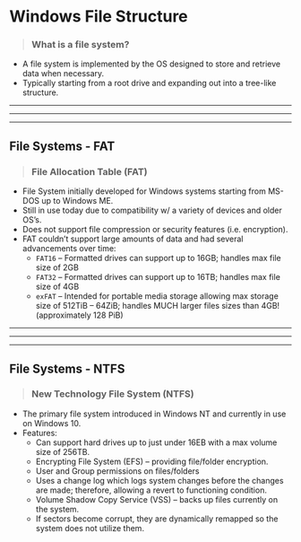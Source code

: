 # Windows File Structure

> ### **What is a file system?**
- A file system is implemented by the OS designed to store and retrieve data when necessary.
- Typically starting from a root drive and expanding out into a tree-like structure.

---
---
---

## **File Systems - FAT**

> ### **File Allocation Table (FAT)**
- File System initially developed for Windows systems starting from MS-DOS up to Windows ME.
- Still in use today due to compatibility w/ a variety of devices and older OS’s. 
- Does not support file compression or security features (i.e. encryption).
- FAT couldn’t support large amounts of data and had several advancements over time:
    - `FAT16` – Formatted drives can support up to 16GB; handles max file size of 2GB
    - `FAT32` – Formatted drives can support up to 16TB; handles max file size of 4GB
    - `exFAT` – Intended for portable media storage allowing max storage size of 512TiB – 64ZiB; handles MUCH larger files sizes than 4GB! (approximately 128 PiB)

---
---
---

## **File Systems - NTFS**

> ### **New Technology File System (NTFS)**
- The primary file system introduced in Windows NT and currently in use on Windows 10. 
- Features:
    - Can support hard drives up to just under 16EB with a max volume size of 256TB.
    - Encrypting File System (EFS) – providing file/folder encryption.
    - User and Group permissions on files/folders 
    - Uses a change log which logs system changes before the changes are made; therefore, allowing a revert to functioning condition.
    - Volume Shadow Copy Service (VSS) – backs up files currently on the system.
    - If sectors become corrupt, they are dynamically remapped so the system does not utilize them.